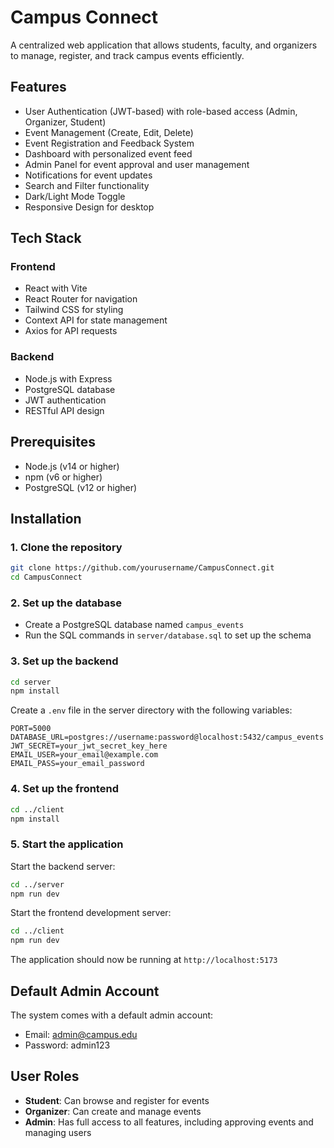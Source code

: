 # Campus Connect

A centralized web application that allows students, faculty, and organizers to manage, register, and track campus events efficiently.

## Features

- User Authentication (JWT-based) with role-based access (Admin, Organizer, Student)
- Event Management (Create, Edit, Delete)
- Event Registration and Feedback System
- Dashboard with personalized event feed
- Admin Panel for event approval and user management
- Notifications for event updates
- Search and Filter functionality
- Dark/Light Mode Toggle
- Responsive Design for desktop

## Tech Stack

### Frontend
- React with Vite
- React Router for navigation
- Tailwind CSS for styling
- Context API for state management
- Axios for API requests

### Backend
- Node.js with Express
- PostgreSQL database
- JWT authentication
- RESTful API design


## Prerequisites

- Node.js (v14 or higher)
- npm (v6 or higher)
- PostgreSQL (v12 or higher)

## Installation

### 1. Clone the repository

```bash
git clone https://github.com/yourusername/CampusConnect.git
cd CampusConnect
```

### 2. Set up the database

- Create a PostgreSQL database named `campus_events`
- Run the SQL commands in `server/database.sql` to set up the schema

### 3. Set up the backend

```bash
cd server
npm install
```

Create a `.env` file in the server directory with the following variables:

```
PORT=5000
DATABASE_URL=postgres://username:password@localhost:5432/campus_events
JWT_SECRET=your_jwt_secret_key_here
EMAIL_USER=your_email@example.com
EMAIL_PASS=your_email_password
```

### 4. Set up the frontend

```bash
cd ../client
npm install
```

### 5. Start the application

Start the backend server:

```bash
cd ../server
npm run dev
```

Start the frontend development server:

```bash
cd ../client
npm run dev
```

The application should now be running at `http://localhost:5173`

## Default Admin Account

The system comes with a default admin account:

- Email: admin@campus.edu
- Password: admin123

## User Roles

- **Student**: Can browse and register for events
- **Organizer**: Can create and manage events
- **Admin**: Has full access to all features, including approving events and managing users


